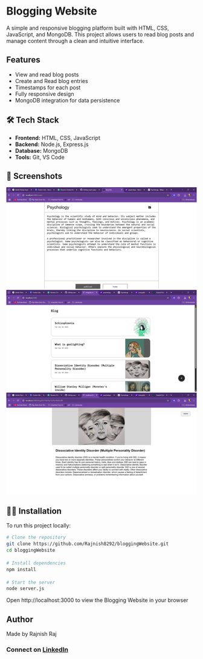 # Blogging Website 

A simple and responsive blogging platform built with HTML, CSS, JavaScript, and MongoDB. This project allows users to read blog posts and manage content through a clean and intuitive interface.

##  Features

-  View and read blog posts
-  Create and Read blog entries
-  Timestamps for each post
-  Fully responsive design
-  MongoDB integration for data persistence

## 🛠 Tech Stack

- **Frontend:** HTML, CSS, JavaScript
- **Backend:** Node.js, Express.js 
- **Database:** MongoDB
- **Tools:** Git, VS Code

## 📸 Screenshots

![screenshot 1](./screenshot/screenshot1.png)
![screenshot 2](./screenshot/screenshot2.png)
![screenshot 3](./screenshot/screenshot3.png)

## 🧑‍💻 Installation

To run this project locally:

```bash
# Clone the repository
git clone https://github.com/Rajnish8292/bloggingWebsite.git
cd bloggingWebsite

# Install dependencies
npm install

# Start the server
node server.js
```

Open http://localhost:3000 to view the Blogging Website in your browser



## Author
Made by Rajnish Raj
### Connect on [LinkedIn](https://www.linkedin.com/in/rajnish-raj-9139602a4/)
